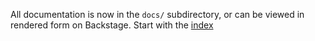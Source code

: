 All documentation is now in the `docs/` subdirectory, or can be viewed in rendered form on Backstage. Start with the [index](docs/index.md)